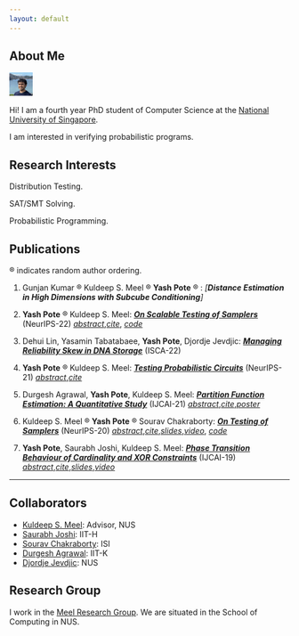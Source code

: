 ```yaml
---
layout: default
---
```


## About Me

<img class="profile-picture" src="yash.jpg" height="42" width="42">

Hi! I am a fourth year PhD student of Computer Science at the [National University of Singapore](https://www.comp.nus.edu.sg).

I am interested in verifying probabilistic programs.

## Research Interests

Distribution Testing.

SAT/SMT Solving.

Probabilistic Programming.

## Publications

&reg; indicates random author ordering.
1. Gunjan Kumar &reg; Kuldeep S. Meel &reg; **Yash Pote** &reg; : *[**Distance Estimation in High Dimensions with Subcube Conditioning**]*

2. **Yash Pote** &reg; Kuldeep S. Meel: *[**On Scalable Testing of Samplers**](https://arxiv.org/abs/2306.13958)* (NeurIPS-22) *[abstract](https://arxiv.org/abs/2306.13958)*,*[cite](https://yashpote.github.io/files/bibs/PM22.bib)*, *[code](https://github.com/meelgroup/barbarik)*

3. Dehui Lin, Yasamin Tabatabaee, **Yash Pote**, Djordje Jevdjic: *[**Managing Reliability Skew in DNA Storage**](https://arxiv.org/abs/2204.12261)* (ISCA-22)

4. **Yash Pote** &reg; Kuldeep S. Meel: *[**Testing Probabilistic Circuits**](https://www.comp.nus.edu.sg/~meel/Papers/neurips21-pm.pdf)* (NeurIPS-21) *[abstract](https://meelgroup.github.io/publication/neurips21_teq/)*,*[cite](https://meelgroup.github.io/publication/neurips21_teq/)*

5. Durgesh Agrawal, **Yash Pote**, Kuldeep S. Meel: *[**Partition Function Estimation: A Quantitative Study**](https://arxiv.org/abs/2105.11132)* (IJCAI-21) *[abstract](https://meelgroup.github.io/publication/ijcai21_partition/)*,*[cite](https://meelgroup.github.io/publication/ijcai21_partition/)*,*[poster](https://yashpote.github.io/files/posters/ijcai21.pdf)*

6. Kuldeep S. Meel &reg; **Yash Pote** &reg; Sourav Chakraborty: *[**On Testing of Samplers**](https://arxiv.org/abs/2010.12918)* (NeurIPS-20) *[abstract](https://meelgroup.github.io/publication/neurips20_testing/)*,*[cite](https://meelgroup.github.io/publication/neurips20_testing/)*,*[slides](https://meelgroup.github.io/files/slides/Neurips20-MPC.pdf)*,*[video](https://slideslive.com/38936618/on-testing-of-samplers?ref=account-81660-history)*, *[code](https://github.com/meelgroup/barbarik)*

7. **Yash Pote**, Saurabh Joshi, Kuldeep S. Meel: *[**Phase Transition Behaviour of Cardinality and XOR Constraints**](https://arxiv.org/abs/1910.09755)* (IJCAI-19) *[abstract](https://meelgroup.github.io/publication/ijcai19_cardxor/)*,*[cite](https://meelgroup.github.io/publication/ijcai19_cardxor/)*,*[slides](https://meelgroup.github.io/files/slides/ijcai19pjm.pdf)*,*[video](https://www.youtube.com/watch?v=uUZapkZOLYE)*

---

## Collaborators

* [Kuldeep S. Meel](https://www.comp.nus.edu.sg/~meel/): Advisor, NUS 
* [Saurabh Joshi](https://sbjoshi.github.io/): IIT-H
* [Sourav Chakraborty](https://https://www.isical.ac.in/~sourav/): ISI
* [Durgesh Agrawal](https://durgeshra.github.io/): IIT-K
* [Djordje Jevdjic](https://www.comp.nus.edu.sg/~jevdjic/): NUS

## Research Group

I work in the [Meel Research Group](https://meelgroup.github.io/). We are situated in the School of Computing in NUS. 
